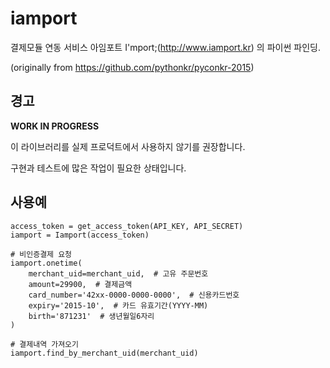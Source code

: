 # iamport
결제모듈 연동 서비스 아임포트 I'mport;(http://www.iamport.kr) 의 파이썬 파인딩.

(originally from https://github.com/pythonkr/pyconkr-2015)

## 경고
**WORK IN PROGRESS**

이 라이브러리를 실제 프로덕트에서 사용하지 않기를 권장합니다.

구현과 테스트에 많은 작업이 필요한 상태입니다.

## 사용예

```
access_token = get_access_token(API_KEY, API_SECRET)
iamport = Iamport(access_token)

# 비인증결제 요청
iamport.onetime(
    merchant_uid=merchant_uid,  # 고유 주문번호
    amount=29900,  # 결제금액
    card_number='42xx-0000-0000-0000',  # 신용카드번호
    expiry='2015-10',  # 카드 유효기간(YYYY-MM)
    birth='871231'  # 생년월일6자리
)

# 결제내역 가져오기
iamport.find_by_merchant_uid(merchant_uid)
```
